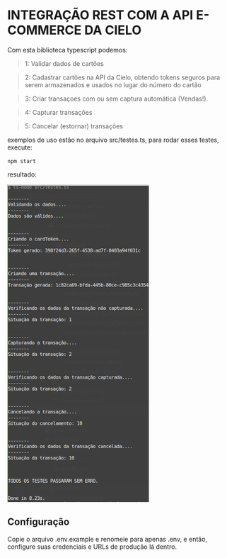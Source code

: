 # INTEGRAÇÃO REST COM A API E-COMMERCE DA CIELO

Com esta biblioteca typescript podemos:

> 1: Validar dados de cartões

> 2:  Cadastrar cartões na API da Cielo, obtendo tokens seguros para serem armazenados e usados no lugar do número do cartão

> 3: Criar transaçoes com ou sem captura automática (Vendas!).

> 4: Capturar transações

> 5: Cancelar (estornar) transações

exemplos de uso estão no arquivo src/testes.ts, para rodar esses testes, execute:

```
npm start
```

resultado:

![Teste](print.jpeg)

## Configuração

Copie o arquivo .env.example e renomeie para apenas .env, e então, configure suas credenciais e URLs de produção lá dentro.
